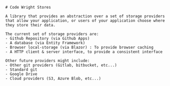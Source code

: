 	# Code Wright Stores
	
    A library that provides an abstraction over a set of storage providers that allow your application, or users of your application choose where they store their data.
	
	The current set of storage providers are:
	- Github Repository (via Github Apps)
	- A database (via Entity Framework)
	- Browser local-storage (via Blazor) : To provide browser caching
	- A HTTP client & server interface, to provide a consistent interface
	
	Other future providers might include:
	- Other git providers (Gitlab, bitbucket, etc...)
	- Standard git
	- Google Drive
	- Cloud providers (S3, Azure Blob, etc...)
	
	
